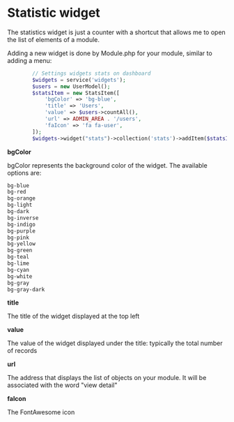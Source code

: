 # Statistic widget

The statistics widget is just a counter with a shortcut that allows me to open the list of elements of a module.

Adding a new widget is done by Module.php for your module, similar to adding a menu:

```php
		// Settings widgets stats on dashboard
		$widgets = service('widgets');
		$users = new UserModel();
		$statsItem = new StatsItem([
			'bgColor' => 'bg-blue',
			'title' => 'Users',
			'value' => $users->countAll(),
			'url' => ADMIN_AREA . '/users',
			'faIcon' => 'fa fa-user',
		]);
		$widgets->widget("stats")->collection('stats')->addItem($statsItem);
```

**bgColor**

bgColor represents the background color of the widget.
The available options are:
```css
bg-blue
bg-red
bg-orange
bg-light
bg-dark
bg-inverse
bg-indigo
bg-purple
bg-pink
bg-yellow
bg-green
bg-teal
bg-lime
bg-cyan
bg-white
bg-gray
bg-gray-dark
```

**title**

The title of the widget displayed at the top left

**value**

The value of the widget displayed under the title: typically the total number of records

**url**

The address that displays the list of objects on your module. It will be associated with the word "view detail"

**faIcon**

The FontAwesome icon
